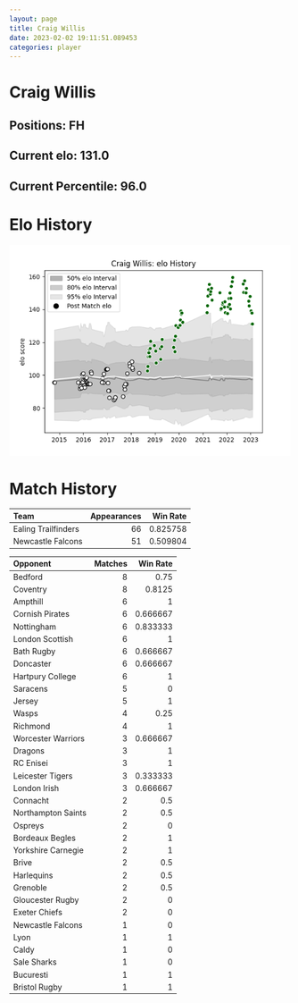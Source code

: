 ```yaml
---  
layout: page  
title: Craig Willis  
date: 2023-02-02 19:11:51.089453  
categories: player  
---
```

# Craig Willis

## Positions: FH

## Current elo: 131.0

## Current Percentile: 96.0

# Elo History


![elo history](history_CraigWillis.png)
# Match History


| Team                |   Appearances |   Win Rate |
|:--------------------|--------------:|-----------:|
| Ealing Trailfinders |            66 |   0.825758 |
| Newcastle Falcons   |            51 |   0.509804 |

| Opponent           |   Matches |   Win Rate |
|:-------------------|----------:|-----------:|
| Bedford            |         8 |   0.75     |
| Coventry           |         8 |   0.8125   |
| Ampthill           |         6 |   1        |
| Cornish Pirates    |         6 |   0.666667 |
| Nottingham         |         6 |   0.833333 |
| London Scottish    |         6 |   1        |
| Bath Rugby         |         6 |   0.666667 |
| Doncaster          |         6 |   0.666667 |
| Hartpury College   |         6 |   1        |
| Saracens           |         5 |   0        |
| Jersey             |         5 |   1        |
| Wasps              |         4 |   0.25     |
| Richmond           |         4 |   1        |
| Worcester Warriors |         3 |   0.666667 |
| Dragons            |         3 |   1        |
| RC Enisei          |         3 |   1        |
| Leicester Tigers   |         3 |   0.333333 |
| London Irish       |         3 |   0.666667 |
| Connacht           |         2 |   0.5      |
| Northampton Saints |         2 |   0.5      |
| Ospreys            |         2 |   0        |
| Bordeaux Begles    |         2 |   1        |
| Yorkshire Carnegie |         2 |   1        |
| Brive              |         2 |   0.5      |
| Harlequins         |         2 |   0.5      |
| Grenoble           |         2 |   0.5      |
| Gloucester Rugby   |         2 |   0        |
| Exeter Chiefs      |         2 |   0        |
| Newcastle Falcons  |         1 |   0        |
| Lyon               |         1 |   1        |
| Caldy              |         1 |   0        |
| Sale Sharks        |         1 |   0        |
| Bucuresti          |         1 |   1        |
| Bristol Rugby      |         1 |   1        |